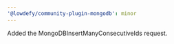 ```yaml
---
'@lowdefy/community-plugin-mongodb': minor
---
```


Added the MongoDBInsertManyConsecutiveIds request.
